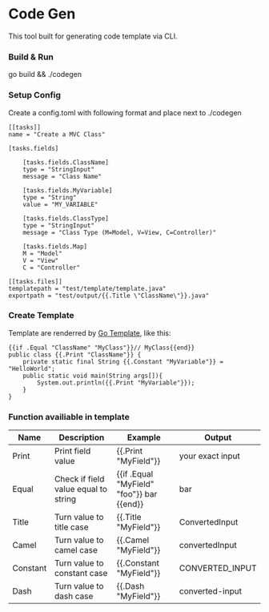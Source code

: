 # Code Gen

This tool built for generating code template via CLI.

### Build & Run

go build && ./codegen

### Setup Config

Create a config.toml with following format and place next to ./codegen

```
[[tasks]]
name = "Create a MVC Class"

[tasks.fields]

    [tasks.fields.ClassName]
    type = "StringInput"
    message = "Class Name"

    [tasks.fields.MyVariable]
    type = "String"
    value = "MY_VARIABLE"

    [tasks.fields.ClassType]
    type = "StringInput"
    message = "Class Type (M=Model, V=View, C=Controller)"

    [tasks.fields.Map]
    M = "Model"
    V = "View"
    C = "Controller"

[[tasks.files]]
templatepath = "test/template/template.java"
exportpath = "test/output/{{.Title \"ClassName\"}}.java"
```

### Create Template

Template are renderred by [Go Template](https://golang.org/pkg/text/template/), like this:

```
{{if .Equal "ClassName" "MyClass"}}// MyClass{{end}}
public class {{.Print "ClassName"}} {
    private static final String {{.Constant "MyVariable"}} = "HelloWorld";
    public static void main(String args[]){
        System.out.println({{.Print "MyVariable"}});
    }
}
```

### Function availiable in template

| Name     | Description                          | Example                                   | Output           |
| -------- | ------------------------------------ | ----------------------------------------- | ---------------- |
| Print    | Print field value                    | {{.Print "MyField"}}                      | your exact input |
| Equal    | Check if field value equal to string | {{if .Equal "MyField" "foo"}} bar {{end}} | bar              |
| Title    | Turn value to title case             | {{.Title "MyField"}}                      | ConvertedInput   |
| Camel    | Turn value to camel case             | {{.Camel "MyField"}}                      | convertedInput   |
| Constant | Turn value to constant case          | {{.Constant "MyField"}}                   | CONVERTED_INPUT  |
| Dash     | Turn value to dash case              | {{.Dash "MyField"}}                       | converted-input  |
